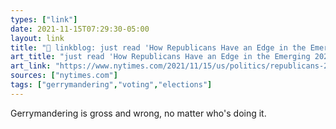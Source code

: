 ```yaml
---
types: ["link"]
date: 2021-11-15T07:29:30-05:00
layout: link
title: "🔗 linkblog: just read 'How Republicans Have an Edge in the Emerging 2022 Congressional Maps - The New York Times'"
art_title: "just read 'How Republicans Have an Edge in the Emerging 2022 Congressional Maps - The New York Times"
art_link: "https://www.nytimes.com/2021/11/15/us/politics/republicans-2022-redistricting-maps.html"
sources: ["nytimes.com"]
tags: ["gerrymandering","voting","elections"]
---
```

Gerrymandering is gross and wrong, no matter who's doing it.
